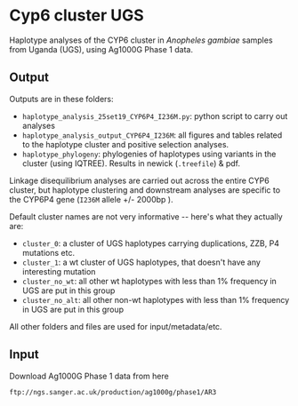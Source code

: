 # Cyp6 cluster UGS

Haplotype analyses of the CYP6 cluster in *Anopheles gambiae* samples from Uganda (UGS), using Ag1000G Phase 1 data.

## Output

Outputs are in these folders:

* `haplotype_analysis_25set19_CYP6P4_I236M.py`: python script to carry out analyses
* `haplotype_analysis_output_CYP6P4_I236M`: all figures and tables related to the haplotype cluster and positive selection analyses.
* `haplotype_phylogeny`: phylogenies of haplotypes using variants in the cluster (using IQTREE). Results in newick (`.treefile`) & pdf.

Linkage disequilibrium analyses are carried out across the entire CYP6 cluster, but haplotype clustering and downstream analyses are specific to the CYP6P4 gene (`I236M` allele +/- 2000bp ).

Default cluster names are not very informative -- here's what they actually are:

* `cluster_0`: a cluster of UGS haplotypes carrying duplications, ZZB, P4 mutations etc.
* `cluster_1`: a wt cluster of UGS haplotypes, that doesn't have any interesting mutation
* `cluster_no_wt`: all other wt haplotypes with less than 1% frequency in UGS are put in this group
* `cluster_no_alt`: all other non-wt haplotypes  with less than 1% frequency in UGS are put in this group

All other folders and files are used for input/metadata/etc.

## Input

Download Ag1000G Phase 1 data from here

```
ftp://ngs.sanger.ac.uk/production/ag1000g/phase1/AR3
```
